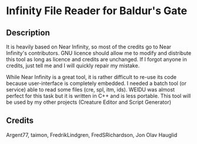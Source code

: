 # Infinity File Reader for Baldur's Gate

## Description
It is heavily based on Near Infinity, so most of the credits go to Near Infinity's contributors.
GNU licence should allow me to modify and distribute this tool as long as licence and credits are unchanged.
If I forgot anyone in credits, just tell me and I will quickly repair my mistake. 

While Near Infinity is a great tool, it is rather difficult to re-use its code because user-interface is completely embedded.
I needed a batch tool (or service) able to read some files (cre, spl, itm, ids). WEIDU was almost perfect for this task but it is written in C++ and is less portable.
This tool will be used by my other projects (Creature Editor and Script Generator)

## Credits
Argent77, taimon, FredrikLindgren, FredSRichardson, Jon Olav Hauglid
